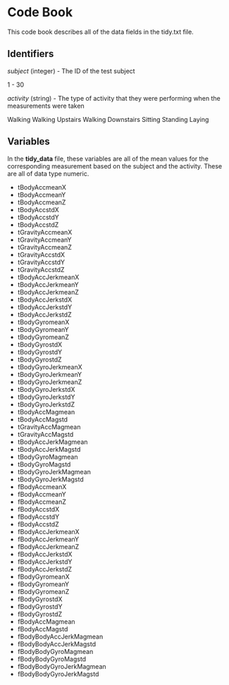 # Code Book
This code book describes all of the data fields in the tidy.txt file.

## Identifiers
*subject* (integer) - The ID of the test subject

1 - 30

*activity* (string) - The type of activity that they were performing when the measurements were taken

Walking
Walking Upstairs
Walking Downstairs
Sitting
Standing
Laying

## Variables
In the **tidy_data** file, these variables are all of the mean values for the corresponding measurement based on the subject and the activity.  These are all of data type numeric.
* tBodyAccmeanX
* tBodyAccmeanY
* tBodyAccmeanZ
* tBodyAccstdX
* tBodyAccstdY
* tBodyAccstdZ
* tGravityAccmeanX
* tGravityAccmeanY
* tGravityAccmeanZ
* tGravityAccstdX
* tGravityAccstdY
* tGravityAccstdZ
* tBodyAccJerkmeanX
* tBodyAccJerkmeanY
* tBodyAccJerkmeanZ
* tBodyAccJerkstdX
* tBodyAccJerkstdY
* tBodyAccJerkstdZ
* tBodyGyromeanX
* tBodyGyromeanY
* tBodyGyromeanZ
* tBodyGyrostdX
* tBodyGyrostdY
* tBodyGyrostdZ
* tBodyGyroJerkmeanX
* tBodyGyroJerkmeanY
* tBodyGyroJerkmeanZ
* tBodyGyroJerkstdX
* tBodyGyroJerkstdY
* tBodyGyroJerkstdZ
* tBodyAccMagmean
* tBodyAccMagstd
* tGravityAccMagmean
* tGravityAccMagstd
* tBodyAccJerkMagmean
* tBodyAccJerkMagstd
* tBodyGyroMagmean
* tBodyGyroMagstd
* tBodyGyroJerkMagmean
* tBodyGyroJerkMagstd
* fBodyAccmeanX
* fBodyAccmeanY
* fBodyAccmeanZ
* fBodyAccstdX
* fBodyAccstdY
* fBodyAccstdZ
* fBodyAccJerkmeanX
* fBodyAccJerkmeanY
* fBodyAccJerkmeanZ
* fBodyAccJerkstdX
* fBodyAccJerkstdY
* fBodyAccJerkstdZ
* fBodyGyromeanX
* fBodyGyromeanY
* fBodyGyromeanZ
* fBodyGyrostdX
* fBodyGyrostdY
* fBodyGyrostdZ
* fBodyAccMagmean
* fBodyAccMagstd
* fBodyBodyAccJerkMagmean
* fBodyBodyAccJerkMagstd
* fBodyBodyGyroMagmean
* fBodyBodyGyroMagstd
* fBodyBodyGyroJerkMagmean
* fBodyBodyGyroJerkMagstd
